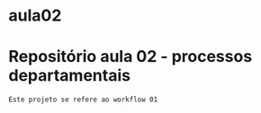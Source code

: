 # aula02

# Repositório aula 02 - processos departamentais


    Este projeto se refere ao workflow 01
